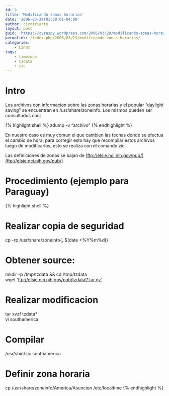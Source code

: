 ```yaml
---
id: 9
title: 'Modificando zonas horarias'
date: '2006-03-29T01:50:01-04:00'
author: ciroiriarte
layout: post
guid: 'https://cyruspy.wordpress.com/2006/03/29/modificando-zonas-horarias/'
permalink: /index.php/2006/03/29/modificando-zonas-horarias/
categories:
    - Linux
tags:
    - timezone
    - tzdata
    - zic
---
```


# Intro

Los archivos con informacion sobre las zonas horarias y el popular “daylight saving” se encuentran en /usr/share/zoneinfo. Los mismos pueden ser consultados con:

{% highlight shell %}
zdump -v “archivo”
{% endhighlight %}

En nuestro caso es muy comun el que cambien las fechas donde se efectua el cambio de hora, para corregir esto hay que recompilar estos archivos luego de modificarlos, esto se realiza con el comando zic.

Las definiciones de zonas se bajan de [ftp://elsie.nci.nih.gov/pub/](ftp://elsie.nci.nih.gov/pub/)

# Procedimiento (ejemplo para Paraguay)

{% highlight shell %}

# Realizar copia de seguridad  
cp -rp /usr/share/zoneinfo{,.$(date +%Y%m%d)}

# Obtener source:  
mkdir -p /tmp/tzdata && cd /tmp/tzdata  
wget ‘ftp://elsie.nci.nih.gov/pub/tzdata\*.tar.gz’

# Realizar modificacion  
tar xvzf tzdata\*  
vi southamerica

# Compilar  
/usr/sbin/zic southamerica

# Definir zona horaria  
cp /usr/share/zoneinfo/America/Asuncion /etc/localtime
{% endhighlight %}